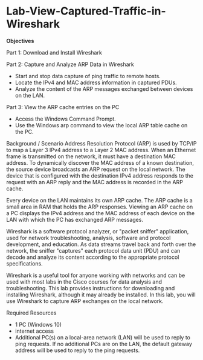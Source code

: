 # Lab-View-Captured-Traffic-in-Wireshark

**Objectives**

Part 1: Download and Install Wireshark

Part 2: Capture and Analyze ARP Data in Wireshark
* Start and stop data capture of ping traffic to remote hosts.
* Locate the IPv4 and MAC address information in captured PDUs.
* Analyze the content of the ARP messages exchanged between devices on the LAN.

Part 3: View the ARP cache entries on the PC

* Access the Windows Command Prompt.
* Use the Windows arp command to view the local ARP table cache on the PC.

Background / Scenario
Address Resolution Protocol (ARP) is used by TCP/IP to map a Layer 3 IPv4 address to a Layer 2 MAC address. When an Ethernet frame is transmitted on the network, it must have a destination MAC address. To dynamically discover the MAC address of a known destination, the source device broadcasts an ARP request on the local network. The device that is configured with the destination IPv4 address responds to the request with an ARP reply and the MAC address is recorded in the ARP cache.

Every device on the LAN maintains its own ARP cache. The ARP cache is a small area in RAM that holds the ARP responses. Viewing an ARP cache on a PC displays the IPv4 address and the MAC address of each device on the LAN with which the PC has exchanged ARP messages.

Wireshark is a software protocol analyzer, or "packet sniffer" application, used for network troubleshooting, analysis, software and protocol development, and education. As data streams travel back and forth over the network, the sniffer "captures" each protocol data unit (PDU) and can decode and analyze its content according to the appropriate protocol specifications.

Wireshark is a useful tool for anyone working with networks and can be used with most labs in the Cisco courses for data analysis and troubleshooting. This lab provides instructions for downloading and installing Wireshark, although it may already be installed. In this lab, you will use Wireshark to capture ARP exchanges on the local network.

Required Resources
* 1 PC (Windows 10)
* internet access
* Additional PC(s) on a local-area network (LAN) will be used to reply to ping requests. If no additional PCs are on the LAN, the default gateway address will be used to reply to the ping requests.
